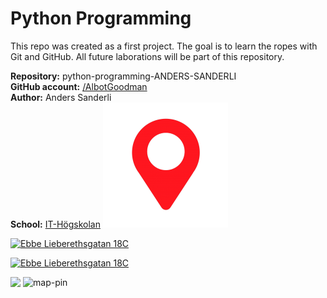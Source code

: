# Python Programming 

This repo was created as a first project. The goal is to learn the ropes with Git and GitHub. All future laborations will be part of this repository. 

**Repository:** python-programming-ANDERS-SANDERLI  
**GitHub account:** [/AlbotGoodman](https://github.com/AlbotGoodman)  
**Author:** Anders Sanderli  
**School:** [IT-Högskolan](https://www.iths.se/) [![Ebbe Lieberethsgatan 18C](/assets/map-pin.png "Navigate via Google Maps")](https://www.google.se/maps/dir/59.419446,17.9138559/Ebbe+Lieberathsgatan+18C,+412+65+G%C3%B6teborg/@58.4221558,9.7168206,6z/data=!3m1!4b1!4m9!4m8!1m1!4e1!1m5!1m1!1s0x464ff3ba575254c9:0x1026ff48d864454e!2m2!1d12.0013587!2d57.6794723?entry=ttu&g_ep=EgoyMDI0MDkxMC4wIKXMDSoASAFQAw%3D%3D)




[![Ebbe Lieberethsgatan 18C](<img src="map-pin.png" alt="map-pin" width="20"/> "Navigate via Google Maps")](https://www.google.se/maps/dir/59.419446,17.9138559/Ebbe+Lieberathsgatan+18C,+412+65+G%C3%B6teborg/@58.4221558,9.7168206,6z/data=!3m1!4b1!4m9!4m8!1m1!4e1!1m5!1m1!1s0x464ff3ba575254c9:0x1026ff48d864454e!2m2!1d12.0013587!2d57.6794723?entry=ttu&g_ep=EgoyMDI0MDkxMC4wIKXMDSoASAFQAw%3D%3D)


[![Ebbe Lieberethsgatan 18C](<img src="map-pin.png" alt="map-pin" style="width:20px;"/> "Navigate via Google Maps")](https://www.google.se/maps/dir/59.419446,17.9138559/Ebbe+Lieberathsgatan+18C,+412+65+G%C3%B6teborg/@58.4221558,9.7168206,6z/data=!3m1!4b1!4m9!4m8!1m1!4e1!1m5!1m1!1s0x464ff3ba575254c9:0x1026ff48d864454e!2m2!1d12.0013587!2d57.6794723?entry=ttu&g_ep=EgoyMDI0MDkxMC4wIKXMDSoASAFQAw%3D%3D)  



<img src="map-pin.png" alt="map-pin" width="200"/>



<img align="left" src="../assets/Multiplication_game.png" width="20"/>